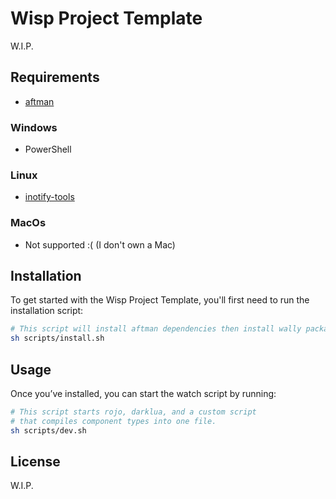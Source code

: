 # Wisp Project Template

W.I.P.

## Requirements

* [aftman](https://github.com/LPGhatguy/aftman)

### Windows
* PowerShell

### Linux
* [inotify-tools](https://github.com/inotify-tools/inotify-tools)

### MacOs
* Not supported :( (I don't own a Mac)

## Installation

To get started with the Wisp Project Template, you'll first need to run the installation script:

```bash
# This script will install aftman dependencies then install wally packages.
sh scripts/install.sh
```

## Usage

Once you’ve installed, you can start the watch script by running:

```bash
# This script starts rojo, darklua, and a custom script
# that compiles component types into one file.
sh scripts/dev.sh
```

## License
W.I.P.
